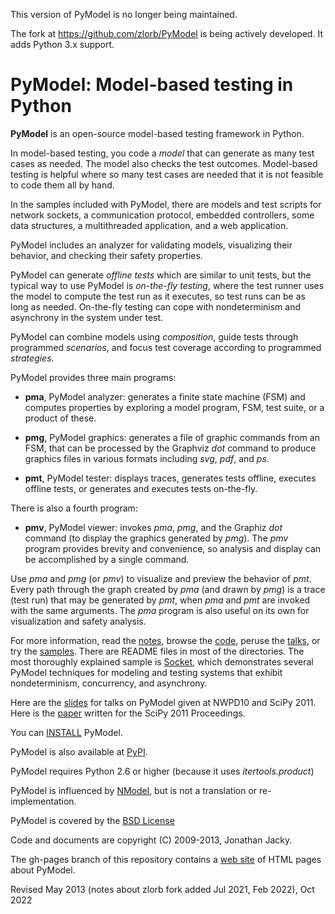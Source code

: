 This version of PyModel is no longer being maintained.  

The fork at <https://github.com/zlorb/PyModel> is being actively developed.
It adds Python 3.x support.  

PyModel: Model-based testing in Python
======================================

**PyModel** is an open-source model-based testing framework in Python.

In model-based testing, you code a *model* that can generate as many
test cases as needed.  The model also checks the test outcomes.
Model-based testing is helpful where so many test cases are needed
that it is not feasible to code them all by hand.
 
In the samples included with PyModel, there are models and test
scripts for network sockets, a communication protocol, embedded
controllers, some data structures, a multithreaded application, and a
web application.

PyModel includes an analyzer for validating models, visualizing their
behavior, and checking their safety properties.

PyModel can generate *offline tests* which are similar to unit tests,
but the typical way to use PyModel is *on-the-fly testing*, where the
test runner uses the model to compute the test run as it executes, so
test runs can be as long as needed.  On-the-fly testing can cope with
nondeterminism and asynchrony in the system under test.

PyModel can combine models using *composition*, guide tests through
programmed *scenarios*, and focus test coverage according to
programmed *strategies*.

PyModel provides three main programs:

- **pma**, PyModel analyzer: generates a finite state machine (FSM) 
   and computes properties by exploring a model program, FSM, test suite, 
   or a product of these.
 
- **pmg**, PyModel graphics: generates a file of graphic commands from an FSM,
   that can be processed by the Graphviz *dot* command to produce graphics
   files in various formats including *svg*, *pdf*, and *ps*.
 
- **pmt**, PyModel tester: displays traces, generates tests offline, 
   executes offline tests, or generates and executes tests on-the-fly.

There is also a fourth program:

- **pmv**, PyModel viewer: invokes *pma*, *pmg*, and the Graphiz *dot*
   command (to display the graphics generated by *pmg*).  The *pmv*
   program provides brevity and convenience, so analysis and display
   can be accomplished by a single command.

Use *pma* and *pmg* (or *pmv*) to visualize and preview the behavior of *pmt*.
Every path through the graph created by *pma* (and drawn by *pmg*) is a
trace (test run) that may be generated by *pmt*, when *pma* and *pmt* are
invoked with the same arguments.  The *pma* program is also useful on
its own for visualization and safety analysis.

For more information, read the [notes](notes), browse the
[code](pymodel), peruse the [talks](talks),
or try the [samples](samples).  There are README files in most of the
directories.  The most thoroughly explained sample is [Socket](samples/Socket),
which demonstrates several PyModel techniques for modeling and testing systems
that exhibit nondeterminism, concurrency, and asynchrony.

Here are the [slides](talks/pymodel-nwpd10.pdf) for
talks on PyModel given at NWPD10
and SciPy 2011.
Here is the [paper](talks/pymodel-scipy2011.pdf) written for the 
SciPy 2011 Proceedings.

You can [INSTALL](INSTALL.txt) PyModel.

PyModel is also available at
[PyPI](http://pypi.python.org/pypi/PyModel).

PyModel requires Python 2.6 or higher (because it uses *itertools.product*)

PyModel is influenced by [NModel](http://jon-jacky.github.io/NModel), but
is not a translation or re-implementation.

PyModel is covered by the 
[BSD License](http://www.opensource.org/licenses/BSD-3-Clause)

Code and documents are copyright (C) 2009-2013, Jonathan Jacky.

The gh-pages branch of this repository contains a 
[web site](https://jon-jacky.github.io/PyModel/www/)
of HTML pages about PyModel.

Revised May 2013 (notes about zlorb fork added Jul 2021, Feb 2022), Oct 2022
